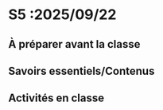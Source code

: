 # S5 :<!-- varexp:begin S5 -->2025/09/22<!-- varexp:end -->

## À préparer avant la classe

## Savoirs essentiels/Contenus

## Activités en classe

